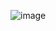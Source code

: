<!--<p align="center">
 <img src="https://user-images.githubusercontent.com/103964270/165575690-c78e9844-3c9e-40c3-919c-3315a376e3f1.png">
 </p>
<p align="center" font-size="90px">Stoari is the best place to share your stories from getting a haircut to sharing your favorite mexican resturant! </p> 
<p align="center" padding="100px">
<img src="https://user-images.githubusercontent.com/103964270/165571524-8d19bf10-4620-4ace-b5a9-3d2d8c3a9f3d.png" alt="post1" width="312"> 
<img src="https://user-images.githubusercontent.com/103964270/165580652-e0753f1d-cd57-4460-a089-22190e70c131.png" width="312"> 
</p> -->

![image](https://user-images.githubusercontent.com/103964270/165757618-bc01b7dd-3cdb-45d1-a717-59276af3dde7.png)

